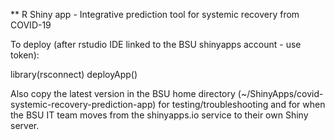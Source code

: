 ** R Shiny app - Integrative prediction tool for systemic recovery from COVID-19

To deploy (after rstudio IDE linked to the BSU shinyapps account - use token):

library(rsconnect)
deployApp()

Also copy the latest version in the BSU home directory (~/ShinyApps/covid-systemic-recovery-prediction-app) for testing/troubleshooting and for when the BSU IT team moves from the shinyapps.io service to their own Shiny server.


